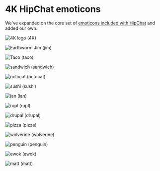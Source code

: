 # 4K HipChat emoticons

We've expanded on the core set of [emoticons included with HipChat](http://hipchat-emoticons.nyh.name) and added our own.


![4K logo][4K] (4K)

![Earthworm Jim][jim] (jim)

![Taco][taco] (taco)

![sandwich][sandwich] (sandwich)

![octocat][octocat] (octocat)

![sushi][sushi] (sushi)

![ian][ian] (ian)

![rupl][rupl] (rupl)

![drupal][drupal] (drupal)

![pizza][pizza] (pizza)

![wolverine][wolverine] (wolverine)

![penguin][penguin] (penguin)

![ewok][ewok] (ewok)

![matt][matt] (matt)

[4K]: https://raw.github.com/fourkitchens/hipchat-emoticons/master/4K.png
[jim]: https://raw.github.com/fourkitchens/hipchat-emoticons/master/jim.gif
[taco]: https://raw.github.com/fourkitchens/hipchat-emoticons/master/taco.png
[sandwich]: https://raw.github.com/fourkitchens/hipchat-emoticons/master/sandwich.png
[octocat]: https://raw.github.com/fourkitchens/hipchat-emoticons/master/octocat.png
[sushi]: https://raw.github.com/fourkitchens/hipchat-emoticons/master/sushi.png
[ian]: https://raw.github.com/fourkitchens/hipchat-emoticons/master/ian.png
[rupl]: https://raw.github.com/fourkitchens/hipchat-emoticons/master/rupl.png
[drupal]: https://raw.github.com/fourkitchens/hipchat-emoticons/master/drupal.png
[pizza]: https://raw.github.com/fourkitchens/hipchat-emoticons/master/pizza.png
[wolverine]: https://raw.github.com/fourkitchens/hipchat-emoticons/master/wolverine.gif
[penguin]: https://raw.github.com/fourkitchens/hipchat-emoticons/master/penguin.gif
[ewok]: https://raw.github.com/fourkitchens/hipchat-emoticons/master/ewok.gif
[matt]: https://raw.github.com/fourkitchens/hipchat-emoticons/master/matt.png
